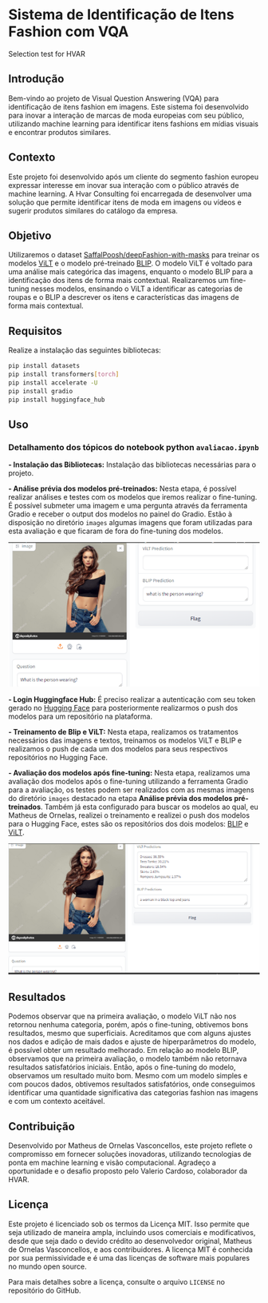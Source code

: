 # Sistema de Identificação de Itens Fashion com VQA
Selection test for HVAR

## Introdução
Bem-vindo ao projeto de Visual Question Answering (VQA) para identificação de itens fashion em imagens. Este sistema foi desenvolvido para inovar a interação de marcas de moda europeias com seu público, utilizando machine learning para identificar itens fashions em mídias visuais e encontrar produtos similares.

## Contexto
Este projeto foi desenvolvido após um cliente do segmento fashion europeu expressar interesse em inovar sua interação com o público através de machine learning. A Hvar Consulting foi encarregada de desenvolver uma solução que permite identificar itens de moda em imagens ou vídeos e sugerir produtos similares do catálogo da empresa.

## Objetivo
Utilizaremos o dataset [SaffalPoosh/deepFashion-with-masks](https://huggingface.co/datasets/SaffalPoosh/deepFashion-with-masks) para treinar os modelos [ViLT](https://huggingface.co/docs/transformers/model_doc/vilt) e o modelo pré-treinado [BLIP](https://huggingface.co/Salesforce/blip-vqa-base). O modelo ViLT é voltado para uma análise mais categórica das imagens, enquanto o modelo BLIP para a identificação dos itens de forma mais contextual. Realizaremos um fine-tuning nesses modelos, ensinando o ViLT a identificar as categorias de roupas e o BLIP a descrever os itens e características das imagens de forma mais contextual.

## Requisitos
Realize a instalação das seguintes bibliotecas:
```bash
pip install datasets
pip install transformers[torch]
pip install accelerate -U
pip install gradio
pip install huggingface_hub
```

## Uso
### Detalhamento dos tópicos do notebook python `avaliacao.ipynb`

**- Instalação das Bibliotecas:** Instalação das bibliotecas necessárias para o projeto.

**- Análise prévia dos modelos pré-treinados:** Nesta etapa, é possível realizar análises e testes com os modelos que iremos realizar o fine-tuning. É possível submeter uma imagem e uma pergunta através da ferramenta Gradio e receber o output dos modelos no painel do Gradio. Estão à disposição no diretório `images` algumas imagens que foram utilizadas para esta avaliação e que ficaram de fora do fine-tuning dos modelos.

![Test01](/imgs_readme/test01.png)

**- Login Huggingface Hub:** É preciso realizar a autenticação com seu token gerado no [Hugging Face](https://huggingface.co/) para posteriormente realizarmos o push dos modelos para um repositório na plataforma.

**- Treinamento de Blip e ViLT:** Nesta etapa, realizamos os tratamentos necessários das imagens e textos, treinamos os modelos ViLT e BLIP e realizamos o push de cada um dos modelos para seus respectivos repositórios no Hugging Face.

**- Avaliação dos modelos após fine-tuning:** Nesta etapa, realizamos uma avaliação dos modelos após o fine-tuning utilizando a ferramenta Gradio para a avaliação, os testes podem ser realizados com as mesmas imagens do diretório `images` destacado na etapa **Análise prévia dos modelos pré-treinados**. Também já esta configurado para buscar os modelos ao qual, eu Matheus de Ornelas, realizei o treinamento e realizei o push dos modelos para o Hugging Face, estes são os repositórios dos dois modelos: [BLIP](https://huggingface.co/Ornelas/blip_finetuned_fashion) e [ViLT](https://huggingface.co/Ornelas/vilt_finetuned_fashion).

![Test02](/imgs_readme/test02.png)

## Resultados
Podemos observar que na primeira avaliação, o modelo ViLT não nos retornou nenhuma categoria, porém, após o fine-tuning, obtivemos bons resultados, mesmo que superficiais. Acreditamos que com alguns ajustes nos dados e adição de mais dados e ajuste de hiperparâmetros do modelo, é possível obter um resultado melhorado.
Em relação ao modelo BLIP, observamos que na primeira avaliação, o modelo também não retornava resultados satisfatórios iniciais. Então, após o fine-tuning do modelo, observamos um resultado muito bom. Mesmo com um modelo simples e com poucos dados, obtivemos resultados satisfatórios, onde conseguimos identificar uma quantidade significativa das categorias fashion nas imagens e com um contexto aceitável.

## Contribuição
Desenvolvido por Matheus de Ornelas Vasconcellos, este projeto reflete o compromisso em fornecer soluções inovadoras, utilizando tecnologias de ponta em machine learning e visão computacional.
Agradeço a oportunidade e o desafio proposto pelo Valerio Cardoso, colaborador da HVAR.

## Licença
Este projeto é licenciado sob os termos da Licença MIT. Isso permite que seja utilizado de maneira ampla, incluindo usos comerciais e modificativos, desde que seja dado o devido crédito ao desenvolvedor original, Matheus de Ornelas Vasconcellos, e aos contribuidores. A licença MIT é conhecida por sua permissividade e é uma das licenças de software mais populares no mundo open source.

Para mais detalhes sobre a licença, consulte o arquivo `LICENSE` no repositório do GitHub.
